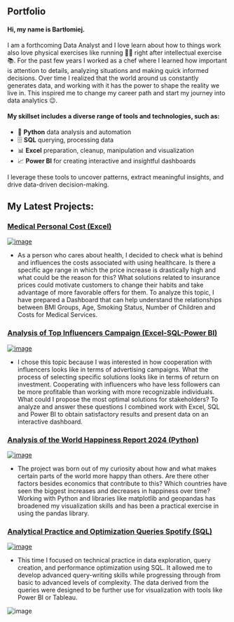 ## Portfolio

#### Hi, my name is Bartłomiej.

I am a forthcoming Data Analyst and I love learn about how to things work also love physical exercises like running 🏃‍♂️ right after intellectual exercise 📚. For the past few years I worked as a chef where I learned how important is attention to details, analyzing situations and making quick informed decisions.
Over time I realized that the world around us constantly generates data, and working with it has the power to shape the reality we live in. This inspired me to change my career path and start my journey into data analytics 😉.


#### My skillset includes a diverse range of tools and technologies, such as:

- 🐍 **Python** data analysis and automation
- 🗄️ **SQL** querying, processing data
- 📊 **Excel** preparation, cleanup, manipulation and visualization
- 📈 **Power BI** for creating interactive and insightful dashboards

I leverage these tools to uncover patterns, extract meaningful insights, and drive data-driven decision-making.

## My Latest Projects:

### [Medical Personal Cost (Excel)](https://github.com/BartlomiejIT/Portfolio-Projects/tree/main/Analysis%20of%20Medical%20Personal%20Cost%20(Excel))

[![image](https://github.com/user-attachments/assets/6cc7b05b-9717-4220-ad54-c190f3a45553)](https://github.com/BartlomiejIT/Portfolio-Projects/tree/main/Analysis%20of%20Medical%20Personal%20Cost%20(Excel)) 

- As a person who cares about health, I decided to check what is behind and influences the costs associated with using healthcare. Is there a specific age range in which the price increase is drastically high and what could be the reason for this? What solutions related to insurance prices could motivate customers to change their habits and take advantage of more favorable offers for them. To analyze this topic, I have prepared a Dashboard that can help understand the relationships between BMI Groups, Age, Smoking Status, Number of Children and Costs for Medical Services.

### [Analysis of Top Influencers Campaign (Excel-SQL-Power BI)](https://github.com/BartlomiejIT/Portfolio-Projects/tree/main/Analysis%20Top%20Influencers%20Campaign%20(Excel%20-%20SQL%20-%20Power%20BI))

[![image](https://github.com/user-attachments/assets/7bda1393-069c-4411-a410-fe771a265392)](https://github.com/BartlomiejIT/Portfolio-Projects/tree/main/Analysis%20Top%20Influencers%20Campaign%20(Excel%20-%20SQL%20-%20Power%20BI))

- I chose this topic because I was interested in how cooperation with influencers looks like in terms of advertising campaigns. What the process of selecting specific solutions looks like in terms of return on investment. Cooperating with influencers who have less followers can be more profitable than working with more recognizable individuals. What could I propose the most optimal solutions for stakeholders? To analyze and answer these questions I combined work with Excel, SQL and Power BI to obtain satisfactory results and present data on an interactive dashboard.

### [Analysis of the World Happiness Report 2024 (Python)](https://github.com/BartlomiejIT/Portfolio-Projects/tree/main/World%20Happiness%20Report%202024%20(Python))

[![image](https://github.com/user-attachments/assets/7310e5b4-56ea-44df-8223-b7cfa6e0857c)
](https://github.com/BartlomiejIT/Portfolio-Projects/tree/main/World%20Happiness%20Report%202024%20(Python))

- The project was born out of my curiosity about how and what makes certain parts of the world more happy than others. Are there other factors besides economics that contribute to this? Which countries have seen the biggest increases and decreases in happiness over time? Working with Python and libraries like matplotlib and geopandas has broadened my visualization skills and has been a practical exercise in using the pandas library.

### [Analytical Practice and Optimization Queries Spotify (SQL)](https://github.com/BartlomiejIT/Portfolio-Projects/tree/main/Analytical%20Practice%20and%20Optimization%20Queries%20Spotify%20Dataset%20(SQL))

[![image](https://github.com/user-attachments/assets/05e61662-2d74-41a5-bc1b-d33d0744627d)](https://github.com/BartlomiejIT/Portfolio-Projects/tree/main/Analytical%20Practice%20and%20Optimization%20Queries%20Spotify%20Dataset%20(SQL))

- This time I focused on technical practice in data exploration, query creation, and performance optimization using SQL. It allowed me to develop advanced query-writing skills while progressing through from basic to advanced levels of complexity. The data derived from the queries were designed to be further use for visualization with tools like Power BI or Tableau.

![image](https://github.com/user-attachments/assets/6a042d7b-199a-450c-a8fa-0b84ce5582da)


